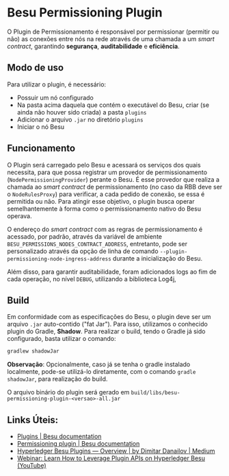 # Besu Permissioning Plugin

O Plugin de Permissionamento é responsável por permissionar (permitir ou não) as conexões entre nós na rede através de uma chamada a um *smart contract*, garantindo **segurança**, **auditabilidade** e **eficiência**.

## Modo de uso
Para utilizar o plugin, é necessário:
- Possuir um nó configurado
- Na pasta acima daquela que contém o executável do Besu, criar (se ainda não houver sido criada) a pasta `plugins`
- Adicionar o arquivo `.jar` no diretório `plugins`
- Iniciar o nó Besu

## Funcionamento
O Plugin será carregado pelo Besu e acessará os serviços dos quais necessita, para que possa registrar um provedor de permissionamento (`NodePermissioningProvider`) perante o Besu. É esse provedor que realiza a chamada ao *smart contract* de permissionamento (no caso da RBB deve ser o `NodeRulesProxy`) para verificar, a cada pedido de conexão, se essa é permitida ou não. Para atingir esse objetivo, o plugin busca operar semelhantemente à forma como o permissionamento nativo do Besu operava.

O endereço do *smart contract* com as regras de permissionamento é acessado, por padrão, através da variável de ambiente `BESU_PERMISSIONS_NODES_CONTRACT_ADDRESS`, entretanto, pode ser personalizado através da opção de linha de comando `--plugin-permissioning-node-ingress-address` durante a inicialização do Besu.

Além disso, para garantir auditabilidade, foram adicionados logs ao fim de cada operação, no nível `DEBUG`, utilizando a biblioteca Log4j,

## Build
Em conformidade com as especificações do Besu, o plugin deve ser um arquivo `.jar` auto-contido ("fat Jar"). Para isso, utilizamos o conhecido plugin do Gradle, **Shadow**. Para realizar o build, tendo o Gradle já sido configurado, basta utilizar o comando:

```bash
gradlew shadowJar
```

**Observação**: Opcionalmente, caso já se tenha o gradle instalado localmente, pode-se utilizá-lo diretamente, com o comando `gradle shadowJar`, para realização do build.

O arquivo binário do plugin será gerado em `build/libs/besu-permissioning-plugin-<versao>-all.jar`

## Links Úteis:
- [Plugins | Besu documentation](https://besu.hyperledger.org/private-networks/concepts/plugins)
- [Permissioning plugin | Besu documentation](https://besu.hyperledger.org/private-networks/concepts/permissioning/plugin)
- [Hyperledger Besu Plugins — Overview | by Dimitar Danailov | Medium](https://medium.com/@d_danailov/hyperledger-besu-plugins-overview-28a241811c0c)
- [Webinar: Learn How to Leverage Plugin APIs on Hyperledger Besu (YouTube)](https://www.youtube.com/watch?v=78sa2WuA1rg)
